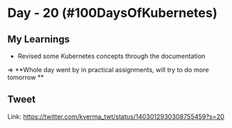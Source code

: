 # Day - 20 (#100DaysOfKubernetes)

## My Learnings

* Revised some Kubernetes concepts through the documentation

=> **Whole day went by in practical assignments, will try to do more tomorrow **


## Tweet

Link: https://twitter.com/kverma_twt/status/1403012930308755459?s=20

